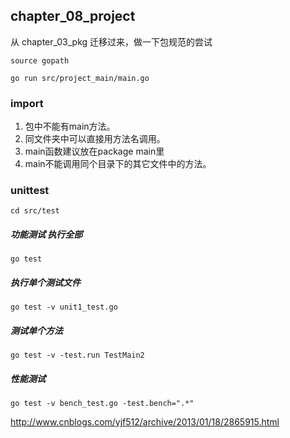 chapter\_08\_project
-----------------------

从 chapter\_03\_pkg 迁移过来，做一下包规范的尝试

```
source gopath

go run src/project_main/main.go
```

### import

1. 包中不能有main方法。
2. 同文件夹中可以直接用方法名调用。
3. main函数建议放在package main里
4. main不能调用同个目录下的其它文件中的方法。

### unittest

`cd src/test`
##### 功能测试 执行全部
`go test`
##### 执行单个测试文件
`go test -v unit1_test.go`
##### 测试单个方法
`go test -v -test.run TestMain2`

##### 性能测试
`go test -v bench_test.go -test.bench=".*"`


http://www.cnblogs.com/yjf512/archive/2013/01/18/2865915.html
